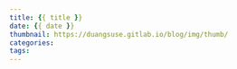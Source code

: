 ```yaml
---
title: {{ title }}
date: {{ date }}
thumbnail: https://duangsuse.gitlab.io/blog/img/thumb/
categories: 
tags:
---
```

